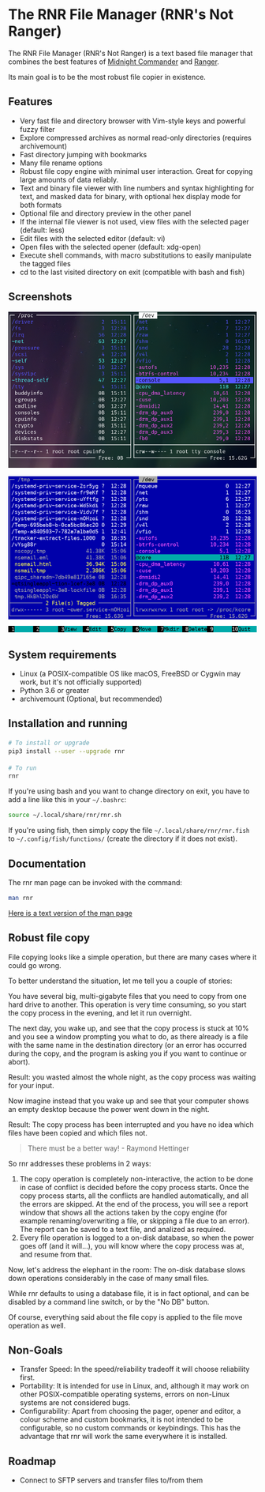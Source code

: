 # The RNR File Manager (RNR's Not Ranger)

The RNR File Manager (RNR's Not Ranger) is a text based file manager that
combines the best features of
[Midnight Commander](https://midnight-commander.org/) and
[Ranger](https://ranger.github.io/).

Its main goal is to be the most robust file copier in existence.


## Features

* Very fast file and directory browser with Vim-style keys and powerful fuzzy filter
* Explore compressed archives as normal read-only directories (requires archivemount)
* Fast directory jumping with bookmarks
* Many file rename options
* Robust file copy engine with minimal user interaction. Great for copying
  large amounts of data reliably.
* Text and binary file viewer with line numbers and syntax highlighting for
  text, and masked data for binary, with optional hex display mode for both
  formats
* Optional file and directory preview in the other panel
* If the internal file viewer is not used, view files with the selected pager
  (default: less)
* Edit files with the selected editor (default: vi)
* Open files with the selected opener (default: xdg-open)
* Execute shell commands, with macro substitutions to easily manipulate the
  tagged files
* cd to the last visited directory on exit (compatible with bash and fish)

## Screenshots

![ranger-like](https://raw.githubusercontent.com/bugnano/rnr/master/doc/ranger-like.png)

![mc-like](https://raw.githubusercontent.com/bugnano/rnr/master/doc/mc-like.png)

## System requirements

* Linux (a POSIX-compatible OS like macOS, FreeBSD or Cygwin may work, but
  it's not officially supported)
* Python 3.6 or greater
* archivemount (Optional, but recommended)

## Installation and running

```bash
# To install or upgrade
pip3 install --user --upgrade rnr

# To run
rnr
```

If you're using bash and you want to change directory on exit, you have to add
a line like this in your `~/.bashrc`:

```bash
source ~/.local/share/rnr/rnr.sh
```

If you're using fish, then simply copy the file `~/.local/share/rnr/rnr.fish`
to `~/.config/fish/functions/` (create the directory if it does not exist).

## Documentation

The rnr man page can be invoked with the command:

```bash
man rnr
```

[Here is a text version of the man page](https://github.com/bugnano/rnr/blob/master/doc/rnr.1.adoc)

## Robust file copy

File copying looks like a simple operation, but there are many cases where it could go wrong.

To better understand the situation, let me tell you a couple of stories:

You have several big, multi-gigabyte files that you need to copy from one hard
drive to another.  This operation is very time consuming, so you start the
copy process in the evening, and let it run overnight.

The next day, you wake up, and see that the copy process is stuck at 10% and
you see a window prompting you what to do, as there already is a file with the
same name in the destination directory (or an error has occurred during the
copy, and the program is asking you if you want to continue or abort).

Result: you wasted almost the whole night, as the copy process was waiting for
your input.

Now imagine instead that you wake up and see that your computer shows an empty
desktop because the power went down in the night.

Result: The copy process has been interrupted and you have no idea which files
have been copied and which files not.

> There must be a better way! - Raymond Hettinger

So rnr addresses these problems in 2 ways:

1. The copy operation is completely non-interactive, the action to be done in
   case of conflict is decided before the copy process starts. Once the copy
   process starts, all the conflicts are handled automatically, and all the
   errors are skipped. At the end of the process, you will see a report window
   that shows all the actions taken by the copy engine (for example
   renaming/overwriting a file, or skipping a file due to an error). The
   report can be saved to a text file, and analized as required.
2. Every file operation is logged to a on-disk database, so when the power
   goes off (and it will...), you will know where the copy process was at, and
   resume from that.

Now, let's address the elephant in the room: The on-disk database slows down
operations considerably in the case of many small files.

While rnr defaults to using a database file, it is in fact optional, and can
be disabled by a command line switch, or by the "No DB" button.

Of course, everything said about the file copy is applied to the file move
operation as well.

## Non-Goals

* Transfer Speed: In the speed/reliability tradeoff it will choose reliability first.
* Portability: It is intended for use in Linux, and, although it may work on
  other POSIX-compatible operating systems, errors on non-Linux systems are not
  considered bugs.
* Configurability: Apart from choosing the pager, opener and editor, a colour
  scheme and custom bookmarks, it is not intended to be configurable, so no
  custom commands or keybindings.  This has the advantage that rnr will work the
  same everywhere it is installed.

## Roadmap

* Connect to SFTP servers and transfer files to/from them

